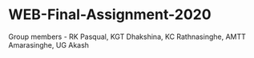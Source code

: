 # WEB-Final-Assignment-2020

Group members - RK Pasqual,
                KGT Dhakshina,
                KC Rathnasinghe,
                AMTT Amarasinghe,
                UG Akash
